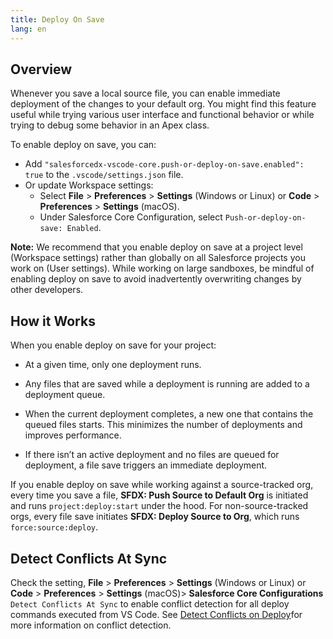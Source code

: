 ```yaml
---
title: Deploy On Save
lang: en
---
```


## Overview

Whenever you save a local source file, you can enable immediate deployment of the changes to your default org. You might find this feature useful while trying various user interface and functional behavior or while trying to debug some behavior in an Apex class.

To enable deploy on save, you can:

- Add `"salesforcedx-vscode-core.push-or-deploy-on-save.enabled": true` to the `.vscode/settings.json` file.
- Or update Workspace settings:
  - Select **File** > **Preferences** > **Settings** (Windows or Linux) or **Code** > **Preferences** > **Settings** (macOS).
  - Under Salesforce Core Configuration, select `Push-or-deploy-on-save: Enabled`.

**Note:**
We recommend that you enable deploy on save at a project level (Workspace settings) rather than globally on all Salesforce projects you work on (User settings). While working on large sandboxes, be mindful of enabling deploy on save to avoid inadvertently overwriting changes by other developers.

## How it Works

When you enable deploy on save for your project:

- At a given time, only one deployment runs.

- Any files that are saved while a deployment is running are added to a deployment queue.

- When the current deployment completes, a new one that contains the queued files starts. This minimizes the number of deployments and improves performance.

- If there isn’t an active deployment and no files are queued for deployment, a file save triggers an immediate deployment.

If you enable deploy on save while working against a source-tracked org, every time you save a file, **SFDX: Push Source to Default Org** is initiated and runs `project:deploy:start` under the hood. For non-source-tracked orgs, every file save initiates **SFDX: Deploy Source to Org**, which runs `force:source:deploy`.

## Detect Conflicts At Sync

Check the setting, **File** > **Preferences** > **Settings** (Windows or Linux) or **Code** > **Preferences** > **Settings** (macOS)> **Salesforce Core Configurations** `Detect Conflicts At Sync` to enable conflict detection for all deploy commands executed from VS Code. See [Detect Conflicts on Deploy](detect-conflicts.md)for more information on conflict detection.
